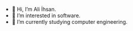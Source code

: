- 👋 Hi, I’m Ali İhsan.
- 👀 I’m interested in software.
- 🌱 I’m currently studying computer engineering.

<!---
Gokyar/Gokyar is a ✨ special ✨ repository because its `README.md` (this file) appears on your GitHub profile.
You can click the Preview link to take a look at your changes.
--->
